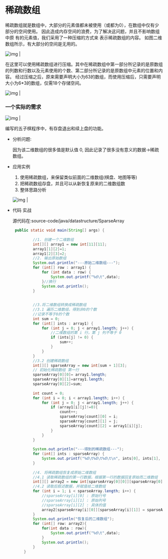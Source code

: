 # 稀疏数组

稀疏数组就是数组中，大部分的元素值都未被使用（或都为0），在数组中仅有少 部分的空间使用。
因此造成内存空间的浪费，为了解决这问题，并且不影响数组中原 有的元素值，我们采用了一种压缩的方式来 表示稀疏数组的内容。 
如图二维数组所示，有大部分的空间是无用的。

![img](../../../../../doc/java/datastructure/array01.png) |

在这里可以使用稀疏数组进行压缩。其中在稀疏数组中第一部分所记录的是原数组的列数和行数以及元素使用的个数、第二部分所记录的是原数组中元素的位置和内容。
经过压缩之后，原来需要声明大小为63的数组，而使用压缩后，只需要声明大小为6*3的数组，仅需18个存储空间。

![img](../../../../../doc/java/datastructure/array02.png) |


### 一个实际的需求

![img](../../../../../doc/java/datastructure/qipan.jpg) |

编写的五子棋程序中，有存盘退出和续上盘的功能。

- 分析问题:

    因为该二维数组的很多值是默认值 0, 因此记录了很多没有意义的数据->稀疏数组。
    
- 应用实例
    1)	使用稀疏数组，来保留类似前面的二维数组(棋盘、地图等等)
    2)	把稀疏数组存盘，并且可以从新恢复原来的二维数组数
    3)	整体思路分析
    
     ![img](../../../../../doc/java/datastructure/fenxi.jpg) |
        
- 代码 实战

   源代码在:source-code/java/datastructure/SparseArray
   
   ```java
    public static void main(String[] args) {
    
            //1. 创建一个二维数组
            int[][] array1 = new int[11][11];
            array1[1][2]=1;
            array1[2][3]=2;
            //2. 输出原始数组
            System.out.println("---原始二维数组---");
            for (int[] row : array1) {
                for (int data : row) {
                    System.out.printf("%d\t",data);
                }//换行
                System.out.println();
            }
    
    
            //3.将二维数组转换成稀疏数组
            //3.1 遍历二维数组，得到非0的个数
            //记录不等于0的个数
            int sum = 0;
            for (int[] ints : array1) {
                for (int j = 0; j < array1.length; j++) {
                    //二维数组的第 i 行，第 j 列不等于 0
                    if (ints[j] != 0) {
                        sum++;
                    }
                }
            }
            //3.2 创建稀疏数组
            int[][] sparseArray = new int[sum + 1][3];
            // 初始化稀疏数组 第一行
            sparseArray[0][0]= array1.length;
            sparseArray[0][1]=array1.length;
            sparseArray[0][2]=sum;
    
            int count = 0;
            for (int i = 0; i < array1.length; i++) {
                for (int j = 0; j < array1.length; j++) {
                    if (array1[i][j]!=0){
                        count++;
                        sparseArray[count][0] = i;
                        sparseArray[count][1] = j;
                        sparseArray[count][2] = array1[i][j];
                    }
                }
            }
    
            System.out.println("---得到的稀疏数组---");
            for (int[] ints : sparseArray) {
                System.out.printf("%d\t%d\t%d\t\n", ints[0], ints[1], ints[2]);
            }
    
            //4. 将稀疏数组恢复成原始二维数组
            //4.1 读取稀疏数组的第一行数据，根据第一行的数据回复原始而二维数组
            int[][] array2 = new int[sparseArray[0][0]][sparseArray[0][1]];
            //4.2 读取后叙述数据，并赋值给二维数组
            for (int i = 1; i < sparseArray.length; i++) {
                //sparseArray[i][0] : 原始行号
                //sparseArray[i][1] : 原始列号
                //sparseArray[i][2] : 具体的值
                array2[sparseArray[i][0]][sparseArray[i][1]] = sparseArray[i][2];
            }
            System.out.println("恢复后的二维数组");
            for (int[] row: array2){
                for(int data : row){
                    System.out.printf("%d\t",data);
                }
                System.out.println();
            }
        }
    ```


